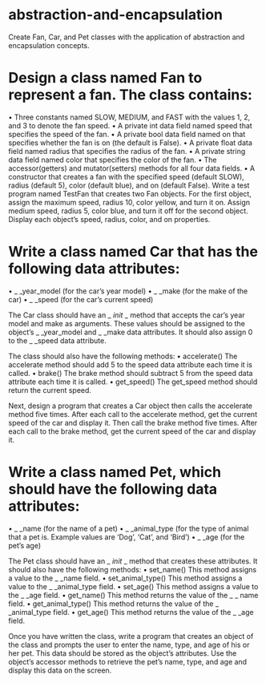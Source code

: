 # abstraction-and-encapsulation

Create Fan, Car, and Pet classes with the application of abstraction and encapsulation concepts.

# Design a class named Fan to represent a fan. The class contains:
• Three constants named SLOW, MEDIUM, and FAST with the values 1, 2, and 3 to denote the fan speed.
• A private int data field named speed that specifies the speed of the fan.
• A private bool data field named on that specifies whether the fan is on (the default is False).
• A private float data field named radius that specifies the radius of the fan.
• A private string data field named color that specifies the color of the fan.
• The accessor(getters)  and mutator(setters)  methods for all four data fields.
• A constructor that creates a fan with the specified speed (default SLOW), radius (default 5), color (default blue), and on (default False).
Write a test program named TestFan that creates two Fan objects. For the first object, assign the maximum speed, radius 10, color yellow, and turn it on. Assign medium speed, radius 5, color blue, and turn it off for the second object. Display each object’s speed, radius, color, and on properties.


# Write a class named Car that has the following data attributes:
• _ _year_model (for the car’s year model)
• _ _make (for the make of the car)
• _ _speed (for the car’s current speed)

The Car class should have an _ _init_ _ method that accepts the car’s year model and make as arguments. These values should be assigned to the object’s _ _year_model and _ _make data attributes. It should also assign 0 to the _ _speed data attribute.

The class should also have the following methods:
• accelerate()
The accelerate method should add 5 to the speed data attribute each time it is called.
• brake()
The brake method should subtract 5 from the speed data attribute each time it is called.
• get_speed()
The get_speed method should return the current speed.

Next, design a program that creates a Car object then calls the accelerate method five times. After each call to the accelerate method, get the current speed of the car and display it. Then call the brake method five times. After each call to the brake method, get the current speed of the car and display it.


# Write a class named Pet, which should have the following data attributes:
• _ _name (for the name of a pet)
• _ _animal_type (for the type of animal that a pet is. Example values are ‘Dog’, ‘Cat’, and ‘Bird’)
• _ _age (for the pet’s age)

The Pet class should have an _ _init_ _ method that creates these attributes. It should also have the following methods:
• set_name()
This method assigns a value to the _ _name field.
• set_animal_type()
This method assigns a value to the _ _animal_type field.
• set_age()
This method assigns a value to the _ _age field.
• get_name()
This method returns the value of the _ _ name field.
• get_animal_type()
This method returns the value of the _ _animal_type field.
• get_age()
This method returns the value of the _ _age field.

Once you have written the class, write a program that creates an object of the class and prompts the user to enter the name, type, and age of his or her pet. This data should be stored as the object’s attributes. Use the object’s accessor methods to retrieve the pet’s name, type, and age and display this data on the screen.



# 
